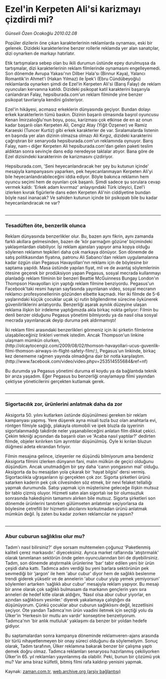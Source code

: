 # Ezel'in Kerpeten Ali'si karizmayı çizdirdi mi?

*Günseli Özen Ocakoğlu 2010.02.08*

<tr><td class="metin" colspan="2" style="padding-top: 20px; padding-left: 5px; ">Popüler dizilerin öne çıkan karakterlerinin reklamlarda oynaması, eski bir gelenek. Dizideki karakterlerine benzer rollerle reklamda yer alan sanatçılar, dizi oynarken de markayı hatırlatır.</td></tr><tr><td class="metin" colspan="2" style="padding-top: 20px; padding-left: 5px; "><p>Etik tartışmalara sebep olan bu ikili durumun üstünde epey durulmuşsa da tartışmalar, dizi karakterlerinin reklam filmlerinde oynamasını engelleyemedi. Son dönemde Avrupa Yakası'nın Dilber Hala'sı (Binnur Kaya), Yalancı Romantik'in Ahmet'i (Hakan Yılmaz) ile İpek'i (Ebru Cündübeyoğlu) reklamlarda oynarken şimdi de Ezel'in Kerpeten Ali'si (Barış Falay) de reklam oyuncuları kervanına katıldı. Dizideki psikopat katil karakterini başarıyla canlandıran Falay, hepsiburada.com'un reklam filminde yine benzer psikopat tavırlarıyla kendini gösteriyor.
<p> Ezel'in hikâyesi, acımasız erkeklerin dünyasında geçiyor. Bundan dolayı erkek karakterlerin tümü baskın. Dizinin başarılı olmasında başrol oyuncusu Kenan İmirzalıoğlu'nun boyu, posu, karizması çok etkinse de en az onun kadar başarılı olan Kerpeten Ali, Cengiz Atay (Yiğit Özşener) ve Ramiz Karaeski (Tuncer Kurtiz) gibi erkek karakterler de var. Sıralamalarda listenin en başında yer alan dizinin olmazsa olmazı Ali Kırgız, dizideki karakterini çağrıştıran bir senaryoda hepsiburada.com'un reklamında oynuyor. Barış Falay, nam-ı diğer Kerpeten Ali hepsiburada.com'dan gelen paketi teslim aldıktan sonra sevinçle dans edip neredeyse taklalar atıyor. Bana göre de Ezel dizisindeki karakterinin de karizmasını çizdiriyor.
<p> Hepsiburada.com, 'Seni heyecanlandıracak her şey bu kutunun içinde' mesajıyla kampanyasını yaparken, pek heyecanlanmayan Kerpeten Ali'yi bile heyecanlandırabileceğini iddia ediyor. Böyle bakınca reklamın hem oyuncu seçimi hem de oyunları çok başarılı. Şimdi sadece şu sorulara cevap vermek kaldı: 'Erkek adam kıvırmaz' anlayışındaki Türk izleyici, Ezel'i izlerken kıvrak figürlerle dans eden Kerpeten Ali'nin ciddiyetine bundan böyle nasıl inanacak? Ve sahiden kutunun içinde bir psikopatı bile bu kadar heyecanlandıracak ne var?
<br/>
 <hr/>
<h3>Tesadüften öte, benzerlik olunca
</h3>
<p>Reklam dünyasında benzerlikler olur. Bu, bazen aynı fikrin, aynı zamanda farklı akıllara gelmesinden, bazen de 'kör parmağım gözüne' biçimindeki yaklaşımlardan olabiliyor. İşi reklam ajansları yapıyor ama kopya olduğu söylenen reklamın tepkileri daha çok markaya dönüyor. Son dönemde de satış politikasından fiyatına, patronu Ali Sabancı'dan reklam uygulamalarına kadar özgün olan Pegasus Havayolları'nın reklamı için de böylesine bir saptama yapıldı. Masa üstünde yapılan fiyat, mil ve de avantaj söylemlerinin ötesine geçerek bir prodüksiyon yapan Pegasus, sosyal mecrada kullanmayı planladığı reklam filminin bir benzeri Beattie McGuinness Bungay London'ın Thompson Havayolları için yaptığı reklam filmine benziyordu. Pegasus'un Facebook'taki resmi hayran sayfasında yayınlanan video, sosyal mecranın reklamcı profesyonellerinin gözünden elbette kaçmadı. Her iki filmde de 5-6 yaşlarındaki küçük çocuklar uçak içi rutin bilgilendirme sürecine öykünerek güvenilirliklerini anlatıyordu. Benzerliği aşarak aynılık düzeyine ulaşan reklama ilişkin bir irdeleme yaptığımızda akla birkaç nokta geliyor: Filmin bu denli benzer olduğunu Pegasus yönetimi bilmiyordu ya da nasıl olsa sosyal mecrada yayınlanacak deyip duruma pek aldırmamıştı!
<p> İki reklam filmi arasındaki benzerlikleri görmeniz için iki şirketin filmlerine ulaşabileceğiniz linkleri vermek istedim. Ancak Thompson'un linkine ulaşmam mümkün olurken, (http://olcaytocengiz.com/2009/08/02/thomson-havayollari-ucus-guvenlik-filmi-thomson-airways-in-flight-safety-film/:), Pegasus'un linkinde, birkaç kez denememe rağmen yayında olmadığına dair bir notla karşılaştım. (http://www.facebook.com/video/video.phpv=253514555684&amp;ref=nf)
<p>Bu durumda ya Pegasus yönetimi duruma el koydu ya da bağlantıda teknik bir arıza yaşadım. Eğer Pegasus bu benzerliği onaylamayıp filmi yayından çektiyse yöneticilerini gerçekten kutlamak gerek.
<br/>
 <hr/>
<h3>Sigortacılık zor, ürünlerini anlatmak daha da zor
</h3>
<p>Aksigorta 50. yılını kutlarken üstünde düşünülmesi gereken bir reklam kampanyası yapmış. Yere düşerek ayna misali tuzla buz olan anahtarla evi, röntgen filmiyle sağlığı, plakayla otomobili ve ipek bluzla da işyerinin sigortalanmadığı takdirde neler yaşanabileceğini anlatan film dikkat çekici. Çekim tekniği açısından da başarılı olan ve 'Acaba nasıl yaptılar?' dedirten filmde, objeler kırılırken tüm ayrıntılar düşünülmüş. Öyle ki kırılan bluzun düğmesi adeta ekrandan fırlıyor.
<p> Filmin mesajına gelince, izleyenler ne düşündü bilmiyorum ama bendeniz Aksigorta filmini izlerken dünyanın fani, malın mülkün de geçici olduğunu düşündüm. Ancak unutmadığım bir şey daha 'canın yongasının mal' olduğu. Aksigorta da bu mesajdan yola çıkarak bir 'hayat bilgisi' dersi vermiş. Sigortacılıkla uğraşanların işi gerçekten çok zor. Sigorta şirketleri ürünü satarken kaderin pek çok cilvesinden söz etmek, bir nevi felaket tellallığı yapmak durumunda. Satışı yapmak için müşterisine geleceğe ilişkin mutsuz bir tablo çizmiş oluyor. Hizmeti satın alan sigortalı ise bir olumsuzluk sonrasında hakedişinin tamamını alırken bile mutsuz. Sigorta şirketleri son dönemde ürünlerini tanıtırken gülümseten anlatımlar seçiyorlarsa da böylesine çetrefilli bir hizmetin alıcılarını korkutmadan ürünü anlatmak mümkün değil. İş zaten bu kadar zorken reklamcılar ne yapsın?
<br/>
 <hr/>
<h3>Abur cuburun sağlıklısı olur mu? </h3>
<p>Tadım'ı nasıl bilirsiniz?' diye sorsam muhtemelen çoğunuz 'Paketlenmiş kaliteli çerez markasıdır.' diyeceksiniz. Ayrıca market raflarında 'atıştırmalık' olarak tanımlanan sektörün önde gelen oyuncularından biri de diyebilirsiniz. Tadım, son dönemde atıştırmalık ürünlerine 'bar' tabir edilen yeni bir ürün çeşidi daha kattı. Tadımca adını verdiği bu yeni barlara sektörünün pek sevmediği bir 'jargon' ile hem 'abur cubur' diyor hem de sağlıklı beslenme trendi giderek yükselir ve de annelerin 'abur cubur yiyip yemek yemiyorsun' söylemleri artarken 'sağlıklı abur cubur' mesajıyla reklam yapıyor. Bu mesajı bir anne olarak çok sağlıklı bulmasam da markanın gençlerin yanı sıra anneleri de hedef kitle olarak aldığını, 'Nasıl olsa abur cubur yiyorlar, en azından sağlıklısını yesinler.' diyerek yakalamaya çalıştığını da düşünüyorum. Çünkü çocuklar abur cuburun sağlıklısını değil, lezzetlisini seçiyor. Öte yandan Tadımca'nın ürün vaadini iletmek için seçtiği yolu da Ülker'in 'Herkesin bir mutlu anı vardır' konseptine benzetiyorum. Tadımca'nın 'bir anlık mutluluk' yaklaşımı da benzer bir yoldan hedefe gidiyor.
<p> Bu saptamalardan sonra kampanya döneminde reklamveren-ajans arasında bir türlü nihayetlenmeyen bir onay süreci olduğunu da söylemeliyim. Sonuç olarak, Tadım tarafının, Ülker reklamına bakarak benzer bir çalışma yaptı demek doğru olmaz. Tadımca reklamları senaryosu hazırlanmış çekiliyorken Ülker'in 65. yıl reklamları yayınlanmış da olabilir. Peki, bunun bir çözümü yok mu? Var ama biraz külfetli, bitmiş filmi rafa kaldırıp yenisini yapmak. <br/></p></p></p></p></p></p></p></p></p></p></td></tr>

Kaynak: [zaman.com.tr](http://zaman.com.tr/yazar.do?yazino=949187), [web.archive.org (arşiv bağlantısı)](http://web.archive.org/web/20100220070055/http://zaman.com.tr:80/yazar.do?yazino=949187)
